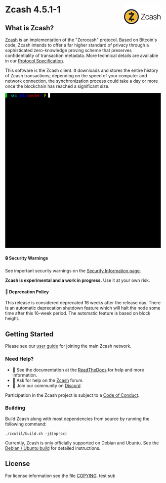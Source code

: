 Zcash 4.5.1-1
<img align="right" width="120" height="80" src="doc/imgs/logo.png">
===========

What is Zcash?
--------------

[Zcash](https://z.cash/) is an implementation of the "Zerocash" protocol.
Based on Bitcoin's code, Zcash intends to offer a far higher standard of privacy
through a sophisticated zero-knowledge proving scheme that preserves
confidentiality of transaction metadata. More technical details are available
in our [Protocol Specification](https://zips.z.cash/protocol/protocol.pdf).

This software is the Zcash client. It downloads and stores the entire history
of Zcash transactions; depending on the speed of your computer and network
connection, the synchronization process could take a day or more once the
blockchain has reached a significant size.

<p align="center">
  <img src="doc/imgs/zcashd_screen.gif" height="500">
</p>

#### :lock: Security Warnings

See important security warnings on the
[Security Information page](https://z.cash/support/security/).

**Zcash is experimental and a work in progress.** Use it at your own risk.

####  :ledger: Deprecation Policy

This release is considered deprecated 16 weeks after the release day. There
is an automatic deprecation shutdown feature which will halt the node some
time after this 16-week period. The automatic feature is based on block
height.

## Getting Started

Please see our [user guide](https://zcash.readthedocs.io/en/latest/rtd_pages/rtd_docs/user_guide.html) for joining the main Zcash network.

### Need Help?

* :blue_book: See the documentation at the [ReadTheDocs](https://zcash.readthedocs.io)
  for help and more information.
* :incoming_envelope: Ask for help on the [Zcash](https://forum.z.cash/) forum.
* :speech_balloon: Join our community on [Discord](https://discordapp.com/invite/PhJY6Pm)

Participation in the Zcash project is subject to a
[Code of Conduct](code_of_conduct.md).

### Building

Build Zcash along with most dependencies from source by running the following command:

```
./zcutil/build.sh -j$(nproc)
```

Currently, Zcash is only officially supported on Debian and Ubuntu. See the
[Debian / Ubuntu build](https://zcash.readthedocs.io/en/latest/rtd_pages/Debian-Ubuntu-build.html)
for detailed instructions.

License
-------

For license information see the file [COPYING](COPYING).
test sub
